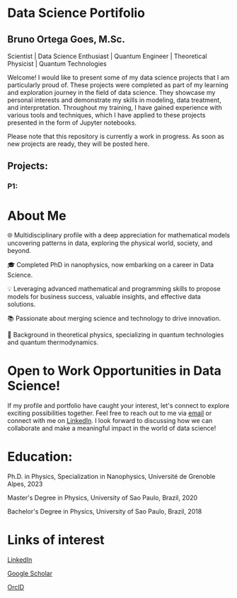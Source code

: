# Data Science Portifolio
## Bruno Ortega Goes, M.Sc.
Scientist | Data Science Enthusiast | Quantum Engineer | Theoretical Physicist | Quantum Technologies

Welcome! I would like to present some of my data science projects that I am particularly proud of. These projects were completed as part of my learning and exploration journey in the field of data science. They showcase my personal interests and demonstrate my skills in modeling, data treatment, and interpretation. Throughout my training, I have gained experience with various tools and techniques, which I have applied to these projects presented in the form of Jupyter notebooks.

Please note that this repository is currently a work in progress. As soon as new projects are ready, they will be posted here.

## Projects:

### P1:


# About Me

🌐 Multidisciplinary profile with a deep appreciation for mathematical models uncovering patterns in data, exploring the physical world, society, and beyond.

🎓 Completed PhD in nanophysics, now embarking on a career in Data Science.

💡 Leveraging advanced mathematical and programming skills to propose models for business success, valuable insights, and effective data solutions.

📚 Passionate about merging science and technology to drive innovation.

🔬 Background in theoretical physics, specializing in quantum technologies and quantum thermodynamics.


# Open to Work Opportunities in Data Science!

If my profile and portfolio have caught your interest, let's connect to explore exciting possibilities together. Feel free to reach out to me via [email](b.ortega.goes@gmail.com) or connect with me on [LinkedIn](https://www.linkedin.com/in/bruno-ortega-goes-271b36175/). I look forward to discussing how we can collaborate and make a meaningful impact in the world of data science!

# Education:

   Ph.D. in Physics, Specialization in Nanophysics, Université de Grenoble Alpes, 2023
   
   Master's Degree in Physics, University of Sao Paulo, Brazil, 2020
   
   Bachelor's Degree in Physics, University of Sao Paulo, Brazil, 2018

# Links of interest

[LinkedIn](https://www.linkedin.com/in/bruno-ortega-goes-271b36175/)

[Google Scholar](https://scholar.google.com/citations?hl=fr&user=Hq4mgYkAAAAJ)

[OrcID](https://orcid.org/0000-0001-9447-3930)




